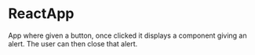 # ReactApp

App where given a button, once clicked it displays a component giving an alert. The user can then close that alert.
